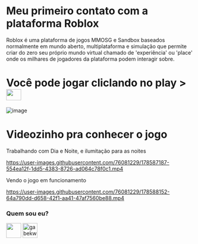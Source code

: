 # Meu primeiro contato com a plataforma Roblox
<p> 
Roblox é uma plataforma de jogos MMOSG e Sandbox baseados normalmente em mundo aberto, multiplataforma e simulação que permite criar do zero seu próprio mundo virtual chamado de 'experiência' ou 'place' onde os milhares de jogadores da plataforma podem interagir sobre.
</p>

<h1> Você pode jogar cliclando no play >  <a href="https://www.roblox.com/games/10123540220/GabeeKws-Place#!/about" target="blank"><img align="center" src="https://cdn-icons.flaticon.com/png/512/1185/premium/1185877.png?token=exp=1657657483~hmac=4fb9a7d6d8779e64575f7528a564e40f" height="30" width="40" /></a>
</h1> 

![image](https://user-images.githubusercontent.com/76081229/178580816-51b998aa-8678-4ca6-a892-d444f6ba182b.png)

# Videozinho pra conhecer o jogo 

<p> Trabalhando com Dia e Noite, e ilumitação para as noites </p>


https://user-images.githubusercontent.com/76081229/178587187-554ea12f-1dd5-4383-8726-ad064c78f0c1.mp4


<p> Vendo o jogo em funcionamento </p>


https://user-images.githubusercontent.com/76081229/178588152-64a790dd-d658-42f1-aa41-47af7560be88.mp4

<h3 align="left"> Quem sou eu? </h3>
<p align="left">
<a href="https://www.linkedin.com/in/gabriellekwsiqueira/" target="blank"><img align="center" src="https://cdn-icons-png.flaticon.com/512/145/145807.png" height="40" width="40" /></a> 
<a href="https://twitter.com/Gabrielle_kw" target="blank"><img align="center" src="https://cdn-icons-png.flaticon.com/512/145/145812.png" alt="gabekw.twitter" height="40" width="40" /></a>
